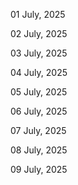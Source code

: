 01 July, 2025

02 July, 2025

03 July, 2025

04 July, 2025

05 July, 2025

06 July, 2025

07 July, 2025

08 July, 2025

09 July, 2025